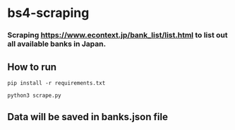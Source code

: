 # bs4-scraping

### Scraping https://www.econtext.jp/bank_list/list.html to list out all available banks in Japan.

## How to run

```console
pip install -r requirements.txt
```
```console
python3 scrape.py
```

## Data will be saved in banks.json file
